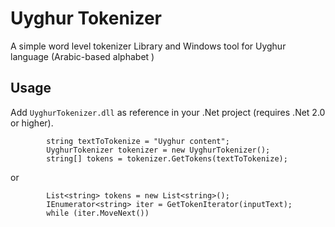 Uyghur Tokenizer
===============

A simple word level tokenizer Library and Windows tool for Uyghur language (Arabic-based alphabet )



Usage
---------------
Add `UyghurTokenizer.dll` as reference in your .Net project (requires .Net 2.0 or higher).            

            string textToTokenize = "Uyghur content";
            UyghurTokenizer tokenizer = new UyghurTokenizer();
            string[] tokens = tokenizer.GetTokens(textToTokenize);

or 

            List<string> tokens = new List<string>();
            IEnumerator<string> iter = GetTokenIterator(inputText);
            while (iter.MoveNext())
